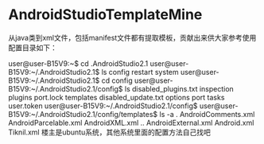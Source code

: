 # AndroidStudioTemplateMine
从java类到xml文件，包括manifest文件都有提取模板，贡献出来供大家参考使用
配置目录如下：

user@user-B15V9:~$ cd .AndroidStudio2.1
user@user-B15V9:~/.AndroidStudio2.1$ ls
config  restart  system
user@user-B15V9:~/.AndroidStudio2.1$ cd config
user@user-B15V9:~/.AndroidStudio2.1/config$ ls
disabled_plugins.txt  inspection  plugins  port.lock  templates
disabled_update.txt   options     port     tasks      user.token
user@user-B15V9:~/.AndroidStudio2.1/config$ 
user@user-B15V9:~/.AndroidStudio2.1/config/templates$ ls -a
.   AndroidComments.xml  AndroidParcelable.xml  AndroidXML.xml
..  AndroidExternal.xml  Android.xml            Tiknil.xml
楼主是ubuntu系统，其他系统里面的配置方法自己找吧
